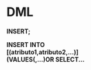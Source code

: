 # DML
<b>INSERT<b>;<p>
INSERT INTO <nombre-de-la-tabla> <br>
  [(atributo1,atributo2,...)] <br>
  (VALUES(<valor1>,<valor2>...)OR SELECT...<br>
